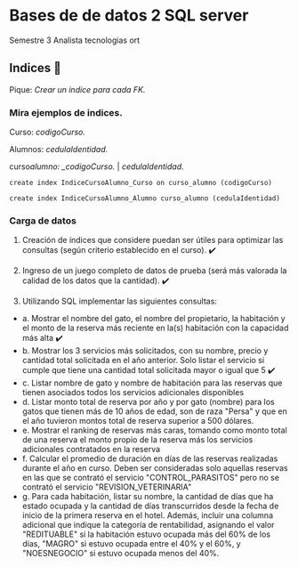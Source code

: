 # Bases de de datos 2 SQL server

Semestre 3 Analista tecnologias ort

## Indices 🚀

Pique: _Crear un indice para cada FK._

### Mira ejemplos de indices.

Curso: _codigoCurso._

Alumnos: _cedulaIdentidad._

curso*alumno: \_codigoCurso.* | _cedulaIdentidad._

```
create index IndiceCursoAlumno_Curso on curso_alumno (codigoCurso)
```

```
create index IndiceCursoAlumno_Alumno curso_alumno (cedulaIdentidad)
```

### Carga de datos

1. Creación de índices que considere puedan ser útiles para optimizar las consultas (según criterio
establecido en el curso). :heavy_check_mark:

2. Ingreso de un juego completo de datos de prueba (será más valorada la calidad de los datos que la
cantidad). :heavy_check_mark:
3. Utilizando SQL implementar las siguientes consultas:
- a. Mostrar el nombre del gato, el nombre del propietario, la habitación y el monto de la reserva
más reciente en la(s) habitación con la capacidad más alta :heavy_check_mark:
- b. Mostrar los 3 servicios más solicitados, con su nombre, precio y cantidad total solicitada en
el año anterior. Solo listar el servicio si cumple que tiene una cantidad total solicitada mayor
o igual que 5 :heavy_check_mark:
- c. Listar nombre de gato y nombre de habitación para las reservas que tienen asociados todos
los servicios adicionales disponibles
- d. Listar monto total de reserva por año y por gato (nombre) para los gatos que tienen más de
10 años de edad, son de raza "Persa" y que en el año tuvieron montos total de reserva
superior a 500 dólares.
- e. Mostrar el ranking de reservas más caras, tomando como monto total de una reserva el monto
propio de la reserva más los servicios adicionales contratados en la reserva
- f. Calcular el promedio de duración en días de las reservas realizadas durante el año en curso.
Deben ser consideradas solo aquellas reservas en las que se contrató el servicio
"CONTROL_PARASITOS" pero no se contrató el servicio "REVISION_VETERINARIA"
- g. Para cada habitación, listar su nombre, la cantidad de días que ha estado ocupada y la
cantidad de días transcurridos desde la fecha de inicio de la primera reserva en el hotel.
Además, incluir una columna adicional que indique la categoría de rentabilidad, asignando
el valor "REDITUABLE" si la habitación estuvo ocupada más del 60% de los días, "MAGRO"
si estuvo ocupada entre el 40% y el 60%, y "NOESNEGOCIO" si estuvo ocupada menos del
40%. 
